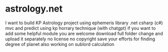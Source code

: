 # astrology.net
I want to build KP Astrology project using ephemeris library .net csharp (c#) mvc and predict using kp horrary technique (with chatgpt) 
if you want to add some helpful module you are welcome download full folder change and upload it separately no license no copyright save
your efforts for finding degree of planet also working on sublord calculation
